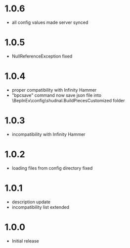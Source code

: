 # 1.0.6
* all config values made server synced

# 1.0.5
* NullReferenceException fixed

# 1.0.4
* proper compatibility with Infinity Hammer
* "bpcsave" command now save json file into \BepInEx\config\shudnal.BuildPiecesCustomized folder

# 1.0.3
* incompatibility with Infinity Hammer

# 1.0.2
* loading files from config directory fixed

# 1.0.1
* description update
* incompatibility list extended

# 1.0.0
* Initial release